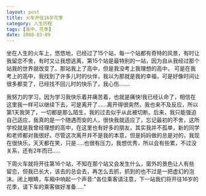 ```yaml
---
layout: post
title: 火车开往16岁花季
category: 人生历程
tags: [高中，花季]
date: 2008-03-09
---
```

坐在人生的火车上，悠悠地，已经过了15个站，每一个站都有奇特的风景，有时让我留恋不舍，有时又让我想逃离，第15个站是最特别的一站，因为自从我经过那个站我的世界就改变了。那站我上了高中，但是我没考上我理想的高中， 可是在我考上的高中，我找到了许多儿时的伙伴，我以为那就是我的幸福，可是好像时间让很多都变了，已经找不回儿时的快乐了，我心伤.......

我努力的学习，因为学习我快乐着并痛苦着，也就是痛快!我已经认命了，相信在这里我一样可以继续下去，可是离开了......离开得很突然，我也来不及反应，所以第1天我哭了，一切都是那么陌生，我的过去似乎从此被切断。后来，我只能强迫自己适应，我真的是一个随遇而安的人，很快我就适应了，忘记最初的不舍，这所学校就是我曾经理想的高中，在这里也有好多的朋友，其实我并不孤单，新的同学和老师都对我很好。尽管这次离开并不是我的本意，但是妈妈做的总是对的，我现在很快乐，天天都在笑，只是.....也很有压力，我想优秀，所以会有些累，不过没关系，还有2年而已..... ­


下周火车就将开往第16个站，不知在那个站又会发生什么，窗外的景色让人有些留恋，但我已长大，该去的总会去，再怎么去抓，抓到的也不过是一把虚幻的泡沫。闭上眼睛，车厢中响起一个声音:"各位乘客请注意，下一站我们将开往16岁的花季，请下车的乘客做好准备....."­